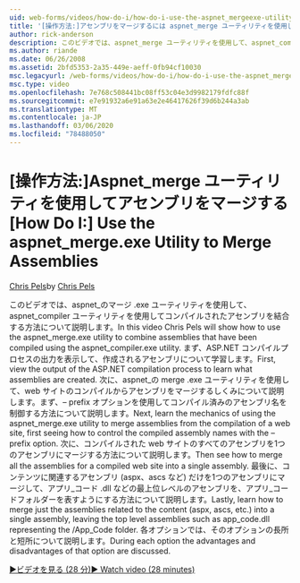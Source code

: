 ```yaml
---
uid: web-forms/videos/how-do-i/how-do-i-use-the-aspnet_mergeexe-utility-to-merge-assemblies
title: '[操作方法:]アセンブリをマージするには aspnet_merge ユーティリティを使用します。Microsoft Docs'
author: rick-anderson
description: このビデオでは、aspnet_merge ユーティリティを使用して、aspnet_compiler .exe utilit を使用してコンパイルされたアセンブリを組み合わせる方法について説明します。
ms.author: riande
ms.date: 06/26/2008
ms.assetid: 2bfd5353-2a35-449e-aeff-0fb94cf10030
msc.legacyurl: /web-forms/videos/how-do-i/how-do-i-use-the-aspnet_mergeexe-utility-to-merge-assemblies
msc.type: video
ms.openlocfilehash: 7e768c508441bc08ff53c04e3d9982179fdfc88f
ms.sourcegitcommit: e7e91932a6e91a63e2e46417626f39d6b244a3ab
ms.translationtype: MT
ms.contentlocale: ja-JP
ms.lasthandoff: 03/06/2020
ms.locfileid: "78488050"
---
```

# <a name="how-do-i-use-the-aspnet_mergeexe-utility-to-merge-assemblies"></a><span data-ttu-id="947ea-103">[操作方法:]Aspnet_merge ユーティリティを使用してアセンブリをマージする</span><span class="sxs-lookup"><span data-stu-id="947ea-103">[How Do I:] Use the aspnet_merge.exe Utility to Merge Assemblies</span></span>

<span data-ttu-id="947ea-104">[Chris Pels](https://twitter.com/chrispels)</span><span class="sxs-lookup"><span data-stu-id="947ea-104">by [Chris Pels](https://twitter.com/chrispels)</span></span>

<span data-ttu-id="947ea-105">このビデオでは、aspnet\_のマージ .exe ユーティリティを使用して、aspnet\_compiler ユーティリティを使用してコンパイルされたアセンブリを結合する方法について説明します。</span><span class="sxs-lookup"><span data-stu-id="947ea-105">In this video Chris Pels will show how to use the aspnet\_merge.exe utility to combine assemblies that have been compiled using the aspnet\_compiler.exe utility.</span></span> <span data-ttu-id="947ea-106">まず、ASP.NET コンパイルプロセスの出力を表示して、作成されるアセンブリについて学習します。</span><span class="sxs-lookup"><span data-stu-id="947ea-106">First, view the output of the ASP.NET compilation process to learn what assemblies are created.</span></span> <span data-ttu-id="947ea-107">次に、aspnet\_の merge .exe ユーティリティを使用して、web サイトのコンパイルからアセンブリをマージするしくみについて説明します。まず、– prefix オプションを使用してコンパイル済みのアセンブリ名を制御する方法について説明します。</span><span class="sxs-lookup"><span data-stu-id="947ea-107">Next, learn the mechanics of using the aspnet\_merge.exe utility to merge assemblies from the compilation of a web site, first seeing how to control the compiled assembly names with the –prefix option.</span></span> <span data-ttu-id="947ea-108">次に、コンパイルされた web サイトのすべてのアセンブリを1つのアセンブリにマージする方法について説明します。</span><span class="sxs-lookup"><span data-stu-id="947ea-108">Then see how to merge all the assemblies for a compiled web site into a single assembly.</span></span> <span data-ttu-id="947ea-109">最後に、コンテンツに関連するアセンブリ (aspx、ascs など) だけを1つのアセンブリにマージして、アプリ\_コード .dll などの最上位レベルのアセンブリを、アプリ\_コードフォルダーを表すようにする方法について説明します。</span><span class="sxs-lookup"><span data-stu-id="947ea-109">Lastly, learn how to merge just the assemblies related to the content (aspx, ascs, etc.) into a single assembly, leaving the top level assemblies such as app\_code.dll representing the /App\_Code folder.</span></span> <span data-ttu-id="947ea-110">各オプションでは、そのオプションの長所と短所について説明します。</span><span class="sxs-lookup"><span data-stu-id="947ea-110">During each option the advantages and disadvantages of that option are discussed.</span></span>

[<span data-ttu-id="947ea-111">&#9654;ビデオを見る (28 分)</span><span class="sxs-lookup"><span data-stu-id="947ea-111">&#9654; Watch video (28 minutes)</span></span>](https://channel9.msdn.com/Blogs/ASP-NET-Site-Videos/how-do-i-use-the-aspnet_mergeexe-utility-to-merge-assemblies)
